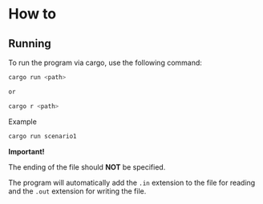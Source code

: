 
# How to

## Running

To run the program via cargo, use the following command:

```bash
cargo run <path>

or

cargo r <path>
```

Example

```bash
cargo run scenario1
```

**Important!**

The ending of the file should **NOT** be specified.

The program will automatically add the `.in` extension to the file for reading and the `.out` extension for writing the file.
